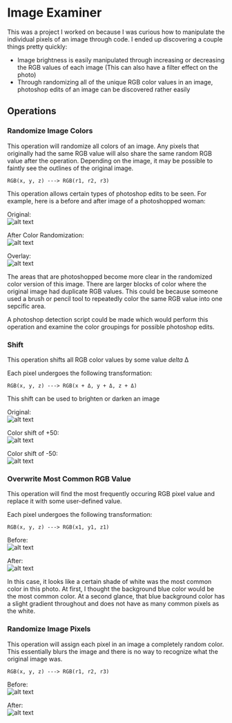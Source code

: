 # Image Examiner

This was a project I worked on because I was curious how to manipulate the individual pixels of an image through code. I ended up discovering a couple things pretty quickly:

- Image brightness is easily manipulated through increasing or decreasing the RGB values of each image (This can also have a filter effect on the photo)
- Through randomizing all of the unique RGB color values in an image, photoshop edits of an image can be discovered rather easily

## Operations

### Randomize Image Colors
This operation will randomize all colors of an image. Any pixels that originally had the same RGB value will also share the same random RGB value after the operation. Depending on the image, it may be possible to faintly see the outlines of the original image.

	RGB(x, y, z) ---> RGB(r1, r2, r3)

This operation allows certain types of photoshop edits to be seen. For example, here is a before and after image of a photoshopped woman:

Original:<br />
![alt text](https://i.imgur.com/C0Doq7V.png)

After Color Randomization:<br />
![alt text](https://i.imgur.com/pV5crAp.png)

Overlay:<br />
![alt text](https://i.imgur.com/cQoWdjS.png)

The areas that are photoshopped become more clear in the randomized color version of this image. There are larger blocks of color where the original image had duplicate RGB values. This could be because someone used a brush or pencil tool to repeatedly color the same RGB value into one sepcific area.

A photoshop detection script could be made which would perform this operation and examine the color groupings for possible photoshop edits.

### Shift
This operation shifts all RGB color values by some value *delta* Δ

Each pixel undergoes the following transformation:
	
	RGB(x, y, z) ---> RGB(x + Δ, y + Δ, z + Δ)

This shift can be used to brighten or darken an image

Original:<br />
![alt text](https://i.imgur.com/hyURPXT.png)

Color shift of +50:<br />
![alt text](https://i.imgur.com/tsnjbM5.png)

Color shift of -50:<br />
![alt text](https://i.imgur.com/U20ZYCP.png)

### Overwrite Most Common RGB Value
This operation will find the most frequently occuring RGB pixel value and replace it with some user-defined value.

Each pixel undergoes the following transformation:
	
	RGB(x, y, z) ---> RGB(x1, y1, z1)

Before:<br />
![alt text](https://i.imgur.com/3jnGdNB.png)

After:<br />
![alt text](https://i.imgur.com/F9sUnRp.png)

In this case, it looks like a certain shade of white was the most common color in this photo. At first, I thought the background blue color would be the most common color. At a second glance, that blue background color has a slight gradient throughout and does not have as many common pixels as the white.

### Randomize Image Pixels

This operation will assign each pixel in an image a completely random color. This essentially blurs the image and there is no way to recognize what the original image was.

	RGB(x, y, z) ---> RGB(r1, r2, r3)

Before:<br />
![alt text](https://i.imgur.com/n1UqC0R.png)

After:<br />
![alt text](https://i.imgur.com/y0pv0Dg.png)
